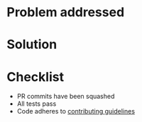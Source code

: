 # Problem addressed

<!-- The problem/issue addressed by this PR is ... -->

# Solution

<!-- Solution description in here -->

# Checklist

- PR commits have been squashed
- All tests pass
- Code adheres to [contributing guidelines](https://github.com/boyan-soubachov/tastyworks_api/blob/master/CONTRIBUTING.md)
